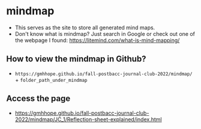 # mindmap
- This serves as the site to store all generated mind maps. 
- Don't know what is mindmap? Just search in Google or check out one of the webpage I found: https://litemind.com/what-is-mind-mapping/

## How to view the mindmap in Github?
- `https://gmhhope.github.io/fall-postbacc-journal-club-2022/mindmap/` + `folder_path_under_mindmap`

## Access the page
- https://gmhhope.github.io/fall-postbacc-journal-club-2022/mindmap/JC_1/Reflection-sheet-explained/index.html
